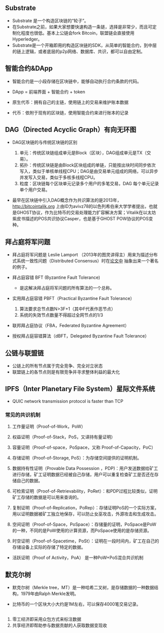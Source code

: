 ## Substrate
- Substrate 是一个构造区块链的“轮子”。
- 在Substrate之前，如果大家想要快速构造一条链，选择是非常少，而且可定制化程度也很低。基本上公链会fork Bitcoin，联盟链会直接使用Hyperledger。
- Substrate是一个开箱即用的构造区块链的SDK，从简单的智能合约，到中层的链上逻辑，或者底层的p2p网络、数据库、共识，都可以自由定制。

## 智能合约&DApp
- 智能合约是一小段存储在区块链中，能够自动执行合约条款的代码。
- DApp = 前端界面 + 智能合约 + token

- 原生代币：拥有自己的主链，使用链上的交易来维护账本数据
- 代币：依附于现有的区块链，使用智能合约来进行账本的记录


## DAG（Directed Acyclic Graph）有向无环图
- DAG区块链的与传统区块链的区别
    1. 单元：传统区块链组成单元是Block（区块），DAG组成单元是TX（交易）。
    2. 拓扑：传统区块链是由Block区块组成的单链，只能按出块时间同步依次写入，类似于单核单线程CPU；DAG是由交易单元组成的网络，可以异步并发写入交易，类似于多核多线程CPU。
    3. 粒度：区块链每个区块单元记录多个用户的多笔交易，DAG 每个单元记录单个用户交易。

- 最早在区块链中引入DAG概念作为共识算法的是2013年，http://bitcointalik.org 上由ID为avivz78的以色列希伯来大学学者提出，也就是GHOST协议，作为比特币的交易处理能力扩容解决方案；Vitalik在以太坊紫皮书描述的POS共识协议Casper，也是基于GHOST POW协议的POS变种。

## 拜占庭将军问题

- 拜占庭将军问题是 Leslie Lamport （2013年的图灵讲得主）用来为描述分布式系统一致性问题（Distributed Consensus）时在[论文中](http://lamport.azurewebsites.net/pubs/byz.pdf) 抽象出来一个著名的例子。 

- 拜占庭容错 BFT (Byzantine Fault Tolerance) 
    - 是这解决拜占庭将军问题的所有算法的一个总称。

- 实用拜占庭容错 PBFT（Practical Byzantine Fault Tolerance）
    1. 算法要求总节点数N>3F+1（其中F代表作恶节点）
    2. 系统的失效节点数量不得超过全网节点的1/3

- 联邦拜占庭协议（FBA，Federated Byzantine Agreement）

- 授权拜占庭容错算法（dBFT，Delegated Byzantine Fault Tolerance）

## 公链与联盟链
- 公链上的所有节点属于完全竞争、完全对立状态
- 联盟链上的各节点则是有限竞争并寻求整体利益的最大化

## IPFS（Inter Planetary File System）星际文件系统
- QUIC network transmission protocol is faster than TCP

### 常见的共识机制
1. 工作量证明（Proof-of-Work，PoW）

2. 权益证明（Proof-of-Stack，PoS，又译持有量证明）

3. 容量证明（Proof-of-space，PoSpace，又称 Proof-of-Capacity，PoC）


1. 存储证明（Proof-of-Storage, PoS）：为存储空间提供的证明机制。
2. 数据持有性证明（Provable Data Possession ，PDP)：用户发送数据给矿工进行存储，矿工证明数据已经被自己存储，用户可以重复检查矿工是否还在存储自己的数据。
3. 可检索证明（Proof-of-Retrievability，PoRet）：和PDP过程比较类似，证明矿工存储的数据是可以用来查询的。
4. 复制证明（Proof-of-Replication，PoRep）：存储证明PoS的一个实际方案，用以证明数据被矿工独立地保存，可以防止女巫攻击，外源攻击和生成攻击。
5. 空间证明（Proof-of-Space，PoSpace）：存储量的证明，PoSpace是PoW的一种，不同的是PoW使用的计算资源，而PoSpace使用的是存储资源。
6. 时空证明（Proof-of-Spacetime，PoSt）：证明在一段时间内，矿工在自己的存储设备上实际的存储了特定的数据。


- 活跃证明（Proof of Activity，PoA） 是一种PoW+PoS混合共识机制


## 默克尔树
- 默克尔树（Merkle tree，MT）是一种哈希二叉树，是存储数据的一种数据结构，1979年由Ralph Merkle发明。

- 比特币的一个区块大小大约是1M左右，可以保存4000笔交易记录。

## 
1. 零工经济即采用众包方式来标注数据
2. 共享经济即帮助参与数据贡献的人获取数据变现收
